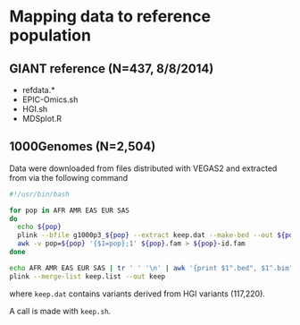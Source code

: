 # Mapping data to reference population

## GIANT reference (N=437, 8/8/2014)

* refdata.*
* EPIC-Omics.sh
* HGI.sh
* MDSplot.R

## 1000Genomes (N=2,504)

Data were downloaded from files distributed with VEGAS2 and extracted from via the following command

```bash
#!/usr/bin/bash

for pop in AFR AMR EAS EUR SAS
do
  echo ${pop}
  plink --bfile g1000p3_${pop} --extract keep.dat --make-bed --out ${pop}
  awk -v pop=${pop} '{$1=pop};1' ${pop}.fam > ${pop}-id.fam
done

echo AFR AMR EAS EUR SAS | tr ' ' '\n' | awk '{print $1".bed", $1".bim", $1"-id.fam"}' > keep.list
plink --merge-list keep.list --out keep
```

where `keep.dat` contains variants derived from HGI variants (117,220).

A call is made with `keep.sh`.
